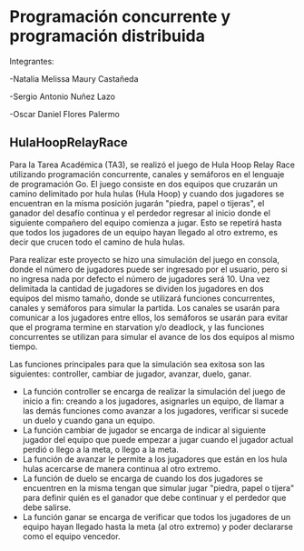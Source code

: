 # Programación concurrente y programación distribuida

Integrantes:

-Natalia Melissa Maury Castañeda

-Sergio Antonio Nuñez Lazo

-Oscar Daniel Flores Palermo

## HulaHoopRelayRace
Para la Tarea Académica (TA3), se realizó el juego de Hula Hoop Relay Race utilizando programación concurrente, canales y semáforos en el lenguaje de programación Go. El juego consiste en dos equipos que cruzarán un camino delimitado por hula hulas (Hula Hoop) y cuando dos jugadores se encuentran en la misma posición jugarán "piedra, papel o tijeras", el ganador del desafío continua y el perdedor regresar al inicio donde el siguiente compañero del equipo comienza a jugar. Esto se repetirá hasta que todos los jugadores de un equipo hayan llegado al otro extremo, es decir que crucen todo el camino de hula hulas. 

Para realizar este proyecto se hizo una simulación del juego en consola, donde el número de jugadores puede ser ingresado por el usuario, pero si no ingresa nada por
defecto el número de jugadores será 10. Una vez delimitada la cantidad de jugadores se dividen los jugadores en dos equipos del mismo tamaño, donde se utilizará 
funciones concurrentes, canales y semáforos para simular la partida. Los canales se usarán para comunicar a los jugadores entre ellos, los semáforos se usarán para 
evitar que el programa termine en starvation y/o deadlock, y las funciones concurrentes se utilizan para simular el avance de los dos equipos al mismo tiempo.

Las funciones principales para que la simulación sea exitosa son las siguientes: controller, cambiar de jugador, avanzar, duelo, ganar.
- La función controller se encarga de realizar la simulación del juego de inicio a fin: creando a los jugadores, asignarles un equipo, de llamar a las demás funciones
 como avanzar a los jugadores, verificar si sucede un duelo y cuando gana un equipo.
- La función cambiar de jugador se encarga de indicar al siguiente jugador del equipo que puede empezar a jugar cuando el jugador actual perdió o llego a la meta, o 
 llego a la meta.
- La función de avanzar le permite a los jugadores que están en los hula hulas acercarse de manera continua al otro extremo.
- La función de duelo se encarga de cuando los dos jugadores se encuentren en la misma tengan que simular jugar "piedra, papel o tijera" para definir quién es el 
 ganador que debe continuar y el perdedor que debe salirse.
- La función ganar se encarga de verificar que todos los jugadores de un equipo hayan llegado hasta la meta (al otro extremo) y poder declararse como el equipo vencedor.
